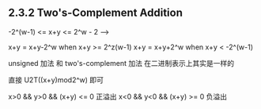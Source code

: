 ## 2.3.2 Two's-Complement Addition

-2^(w-1) <= x+y <= 2^w - 2
-->

x+y = x+y-2^w when x+y >= 2^z(w-1)
x+y = x+y+2^w when x+y < -2^(w-1)

unsigned 加法 和 two's-complement 加法 在二进制表示上其实是一样的

直接 U2T((x+y)mod2^w) 即可

x>0 && y>0 && (x+y) <= 0 正溢出
x<0 && y<0 && (x+y) >= 0 负溢出